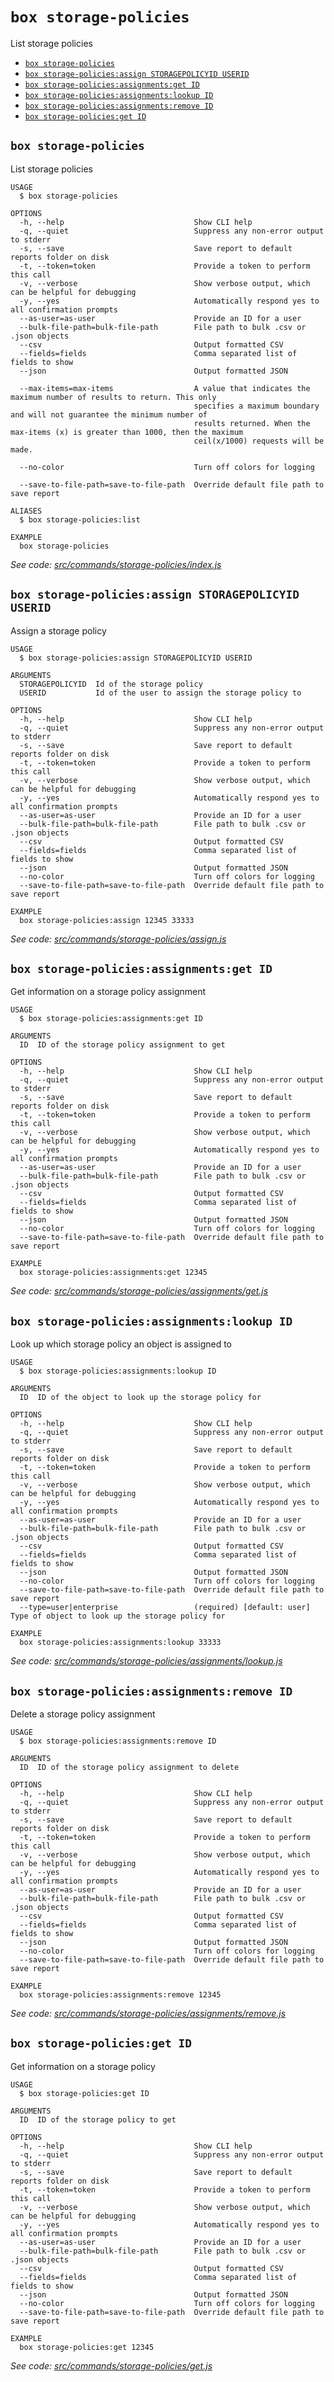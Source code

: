 `box storage-policies`
======================

List storage policies

* [`box storage-policies`](#box-storage-policies)
* [`box storage-policies:assign STORAGEPOLICYID USERID`](#box-storage-policiesassign-storagepolicyid-userid)
* [`box storage-policies:assignments:get ID`](#box-storage-policiesassignmentsget-id)
* [`box storage-policies:assignments:lookup ID`](#box-storage-policiesassignmentslookup-id)
* [`box storage-policies:assignments:remove ID`](#box-storage-policiesassignmentsremove-id)
* [`box storage-policies:get ID`](#box-storage-policiesget-id)

## `box storage-policies`

List storage policies

```
USAGE
  $ box storage-policies

OPTIONS
  -h, --help                             Show CLI help
  -q, --quiet                            Suppress any non-error output to stderr
  -s, --save                             Save report to default reports folder on disk
  -t, --token=token                      Provide a token to perform this call
  -v, --verbose                          Show verbose output, which can be helpful for debugging
  -y, --yes                              Automatically respond yes to all confirmation prompts
  --as-user=as-user                      Provide an ID for a user
  --bulk-file-path=bulk-file-path        File path to bulk .csv or .json objects
  --csv                                  Output formatted CSV
  --fields=fields                        Comma separated list of fields to show
  --json                                 Output formatted JSON

  --max-items=max-items                  A value that indicates the maximum number of results to return. This only
                                         specifies a maximum boundary and will not guarantee the minimum number of
                                         results returned. When the max-items (x) is greater than 1000, then the maximum
                                         ceil(x/1000) requests will be made.

  --no-color                             Turn off colors for logging

  --save-to-file-path=save-to-file-path  Override default file path to save report

ALIASES
  $ box storage-policies:list

EXAMPLE
  box storage-policies
```

_See code: [src/commands/storage-policies/index.js](https://github.com/box/boxcli/blob/v3.14.2/src/commands/storage-policies/index.js)_

## `box storage-policies:assign STORAGEPOLICYID USERID`

Assign a storage policy

```
USAGE
  $ box storage-policies:assign STORAGEPOLICYID USERID

ARGUMENTS
  STORAGEPOLICYID  Id of the storage policy
  USERID           Id of the user to assign the storage policy to

OPTIONS
  -h, --help                             Show CLI help
  -q, --quiet                            Suppress any non-error output to stderr
  -s, --save                             Save report to default reports folder on disk
  -t, --token=token                      Provide a token to perform this call
  -v, --verbose                          Show verbose output, which can be helpful for debugging
  -y, --yes                              Automatically respond yes to all confirmation prompts
  --as-user=as-user                      Provide an ID for a user
  --bulk-file-path=bulk-file-path        File path to bulk .csv or .json objects
  --csv                                  Output formatted CSV
  --fields=fields                        Comma separated list of fields to show
  --json                                 Output formatted JSON
  --no-color                             Turn off colors for logging
  --save-to-file-path=save-to-file-path  Override default file path to save report

EXAMPLE
  box storage-policies:assign 12345 33333
```

_See code: [src/commands/storage-policies/assign.js](https://github.com/box/boxcli/blob/v3.14.2/src/commands/storage-policies/assign.js)_

## `box storage-policies:assignments:get ID`

Get information on a storage policy assignment

```
USAGE
  $ box storage-policies:assignments:get ID

ARGUMENTS
  ID  ID of the storage policy assignment to get

OPTIONS
  -h, --help                             Show CLI help
  -q, --quiet                            Suppress any non-error output to stderr
  -s, --save                             Save report to default reports folder on disk
  -t, --token=token                      Provide a token to perform this call
  -v, --verbose                          Show verbose output, which can be helpful for debugging
  -y, --yes                              Automatically respond yes to all confirmation prompts
  --as-user=as-user                      Provide an ID for a user
  --bulk-file-path=bulk-file-path        File path to bulk .csv or .json objects
  --csv                                  Output formatted CSV
  --fields=fields                        Comma separated list of fields to show
  --json                                 Output formatted JSON
  --no-color                             Turn off colors for logging
  --save-to-file-path=save-to-file-path  Override default file path to save report

EXAMPLE
  box storage-policies:assignments:get 12345
```

_See code: [src/commands/storage-policies/assignments/get.js](https://github.com/box/boxcli/blob/v3.14.2/src/commands/storage-policies/assignments/get.js)_

## `box storage-policies:assignments:lookup ID`

Look up which storage policy an object is assigned to

```
USAGE
  $ box storage-policies:assignments:lookup ID

ARGUMENTS
  ID  ID of the object to look up the storage policy for

OPTIONS
  -h, --help                             Show CLI help
  -q, --quiet                            Suppress any non-error output to stderr
  -s, --save                             Save report to default reports folder on disk
  -t, --token=token                      Provide a token to perform this call
  -v, --verbose                          Show verbose output, which can be helpful for debugging
  -y, --yes                              Automatically respond yes to all confirmation prompts
  --as-user=as-user                      Provide an ID for a user
  --bulk-file-path=bulk-file-path        File path to bulk .csv or .json objects
  --csv                                  Output formatted CSV
  --fields=fields                        Comma separated list of fields to show
  --json                                 Output formatted JSON
  --no-color                             Turn off colors for logging
  --save-to-file-path=save-to-file-path  Override default file path to save report
  --type=user|enterprise                 (required) [default: user] Type of object to look up the storage policy for

EXAMPLE
  box storage-policies:assignments:lookup 33333
```

_See code: [src/commands/storage-policies/assignments/lookup.js](https://github.com/box/boxcli/blob/v3.14.2/src/commands/storage-policies/assignments/lookup.js)_

## `box storage-policies:assignments:remove ID`

Delete a storage policy assignment

```
USAGE
  $ box storage-policies:assignments:remove ID

ARGUMENTS
  ID  ID of the storage policy assignment to delete

OPTIONS
  -h, --help                             Show CLI help
  -q, --quiet                            Suppress any non-error output to stderr
  -s, --save                             Save report to default reports folder on disk
  -t, --token=token                      Provide a token to perform this call
  -v, --verbose                          Show verbose output, which can be helpful for debugging
  -y, --yes                              Automatically respond yes to all confirmation prompts
  --as-user=as-user                      Provide an ID for a user
  --bulk-file-path=bulk-file-path        File path to bulk .csv or .json objects
  --csv                                  Output formatted CSV
  --fields=fields                        Comma separated list of fields to show
  --json                                 Output formatted JSON
  --no-color                             Turn off colors for logging
  --save-to-file-path=save-to-file-path  Override default file path to save report

EXAMPLE
  box storage-policies:assignments:remove 12345
```

_See code: [src/commands/storage-policies/assignments/remove.js](https://github.com/box/boxcli/blob/v3.14.2/src/commands/storage-policies/assignments/remove.js)_

## `box storage-policies:get ID`

Get information on a storage policy

```
USAGE
  $ box storage-policies:get ID

ARGUMENTS
  ID  ID of the storage policy to get

OPTIONS
  -h, --help                             Show CLI help
  -q, --quiet                            Suppress any non-error output to stderr
  -s, --save                             Save report to default reports folder on disk
  -t, --token=token                      Provide a token to perform this call
  -v, --verbose                          Show verbose output, which can be helpful for debugging
  -y, --yes                              Automatically respond yes to all confirmation prompts
  --as-user=as-user                      Provide an ID for a user
  --bulk-file-path=bulk-file-path        File path to bulk .csv or .json objects
  --csv                                  Output formatted CSV
  --fields=fields                        Comma separated list of fields to show
  --json                                 Output formatted JSON
  --no-color                             Turn off colors for logging
  --save-to-file-path=save-to-file-path  Override default file path to save report

EXAMPLE
  box storage-policies:get 12345
```

_See code: [src/commands/storage-policies/get.js](https://github.com/box/boxcli/blob/v3.14.2/src/commands/storage-policies/get.js)_
